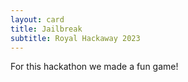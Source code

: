 ```yaml
---
layout: card
title: Jailbreak
subtitle: Royal Hackaway 2023
---
```


For this hackathon we made a fun game!
